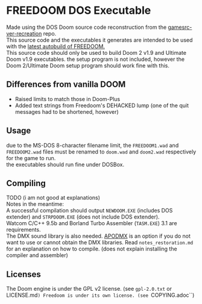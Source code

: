 # FREEDOOM DOS Executable
Made using the DOS Doom source code reconstruction from the [gamesrc-ver-recreation](https://bitbucket.org/gamesrc-ver-recreation/doom/src/master/) repo.  
This source code and the executables it generates are intended to be used with the [latest autobuild of FREEDOOM.](http://freedoom.soulsphere.org/)  
This source code should only be used to build Doom 2 v1.9 and Ultimate Doom v1.9 executables. the setup program is not included, however the Doom 2/Ultimate Doom setup program should work fine with this.  

## Differences from vanilla DOOM
- Raised limits to match those in Doom-Plus
- Added text strings from Freedoom's DEHACKED lump (one of the quit messages had to be shortened, however)

## Usage
due to the MS-DOS 8-character filename limit, the ``FREEDOOM1.wad`` and ``FREEDOOM2.wad`` files must be renamed to ``doom.wad`` and ``doom2.wad`` respectively for the game to run.  
the executables should run fine under DOSBox.

## Compiling
TODO (i am not good at explanations)  
Notes in the meantime:  
A successful compilation should output ``NEWDOOM.EXE`` (includes DOS extender) and ``STRPDOOM.EXE`` (does not include DOS extender).  
Watcom C/C++ 9.5b and Borland Turbo Assembler (``TASM.EXE``) 3.1 are requirements.  
The DMX sound library is also needed. [APODMX](https://bitbucket.org/gamesrc-ver-recreation/apodmx/src/master/) is an option if you do not want to use or cannot obtain the DMX libraries. 
Read ``notes_restoration.md`` for an explanation on how to compile. (does not explain installing the compiler and assembler)  

## Licenses
The Doom engine is under the GPL v2 license.  (see ``gpl-2.0.txt`` or LICENSE.md``)
Freedoom is under its own license. (see ``COPYING.adoc``)
